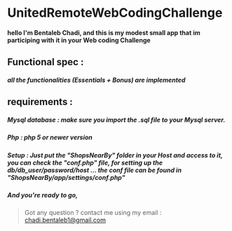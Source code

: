 # UnitedRemoteWebCodingChallenge

#### hello I'm Bentaleb Chadi, and this is my modest small app that im participing with it in your Web coding Challenge
## Functional spec : 
##### all the functionalities (Essentials + Bonus) are implemented
## requirements : 
##### Mysql database : make sure you import the .sql file to your Mysql server.
##### Php : php 5 or newer version
##### Setup : Just put the "ShopsNearBy" folder in your Host and access to it, you can check the "conf.php" file, for setting up the db/db_user/password/host ... the conf file can be found in "ShopsNearBy/app/settings/conf.php"
##### And you're ready to go, 
> Got any question ? contact me using my email : chadi.bentaleb1@gmail.com
